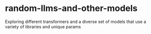 # random-llms-and-other-models
Exploring different transformers and a diverse set of models that use a variety of libraries and unique params
